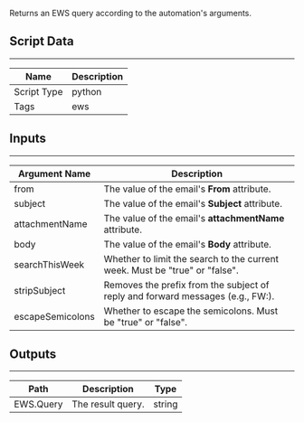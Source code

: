 Returns an EWS query according to the automation's arguments.

## Script Data

---

| **Name** | **Description** |
| --- | --- |
| Script Type | python |
| Tags | ews |


## Inputs

---

| **Argument Name** | **Description** |
| --- | --- |
| from | The value of the email's **From** attribute. |
| subject | The value of the email's **Subject** attribute. |
| attachmentName | The value of the email's **attachmentName** attribute. |
| body | The value of the email's **Body** attribute. |
| searchThisWeek | Whether to limit the search to the current week. Must be "true" or "false". |
| stripSubject | Removes the prefix from the subject of reply and forward messages (e.g., FW:). |
| escapeSemicolons | Whether to escape the semicolons. Must be "true" or "false". |

## Outputs

---

| **Path** | **Description** | **Type** |
| --- | --- | --- |
| EWS.Query | The result query. | string |

